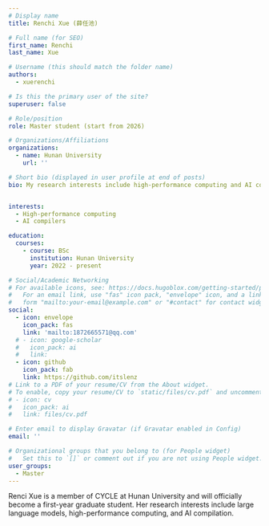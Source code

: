 ```yaml
---
# Display name
title: Renchi Xue (薛任池)

# Full name (for SEO)
first_name: Renchi
last_name: Xue

# Username (this should match the folder name)
authors:
  - xuerenchi

# Is this the primary user of the site?
superuser: false

# Role/position
role: Master student (start from 2026)

# Organizations/Affiliations
organizations:
  - name: Hunan University
    url: ''

# Short bio (displayed in user profile at end of posts)
bio: My research interests include high-performance computing and AI compilers.


interests:
  - High-performance computing
  - AI compilers

education:
  courses:
    - course: BSc
      institution: Hunan University
      year: 2022 - present

# Social/Academic Networking
# For available icons, see: https://docs.hugoblox.com/getting-started/page-builder/#icons
#   For an email link, use "fas" icon pack, "envelope" icon, and a link in the
#   form "mailto:your-email@example.com" or "#contact" for contact widget.
social:
  - icon: envelope
    icon_pack: fas
    link: 'mailto:1872665571@qq.com'
  # - icon: google-scholar
  #   icon_pack: ai
  #   link: 
  - icon: github
    icon_pack: fab
    link: https://github.com/itslenz
# Link to a PDF of your resume/CV from the About widget.
# To enable, copy your resume/CV to `static/files/cv.pdf` and uncomment the lines below.
# - icon: cv
#   icon_pack: ai
#   link: files/cv.pdf

# Enter email to display Gravatar (if Gravatar enabled in Config)
email: ''

# Organizational groups that you belong to (for People widget)
#   Set this to `[]` or comment out if you are not using People widget.
user_groups:
  - Master
---
```


Renci Xue is a member of CYCLE at Hunan University and will officially become a first-year graduate student. Her research interests include large language models, high-performance computing, and AI compilation. 

